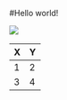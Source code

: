 #Hello world!  

![](https://raw.githubusercontent.com/shiep18/EIS2020/master/markdowncheatsheet.JPG)

|X|Y|
|---------|---------|
|1|2|
|3|4|
